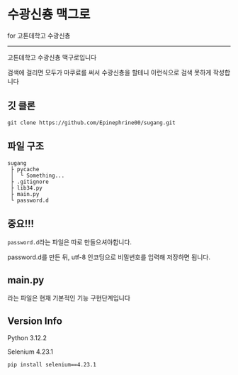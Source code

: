 # 수광신춍 맥그로
for 고톤데학고 수광신춍

----------------------------------

고톤데학고 수광신춍 맥구로입니다

검색에 걸리면 모두가 마쿠료를 써서 수광신춍을 할테니 이런식으로 검색 못하게 작성합니다 

## 깃 클론
```
git clone https://github.com/Epinephrine00/sugang.git
```

## 파일 구조
```
sugang
 ├ pycache
 │  └ Something...
 ├ .gitignore
 ├ lib34.py
 ├ main.py
 └ password.d
```

## 중요!!!

``password.d``라는 파일은 따로 만들으셔야합니다.

password.d를 만든 뒤, utf-8 인코딩으로 비밀번호를 입력해 저장하면 됩니다.


## main.py
라는 파일은 현재 기본적인 기능 구현단계입니다


## Version Info

Python 3.12.2

Selenium 4.23.1


```
pip install selenium==4.23.1
```
